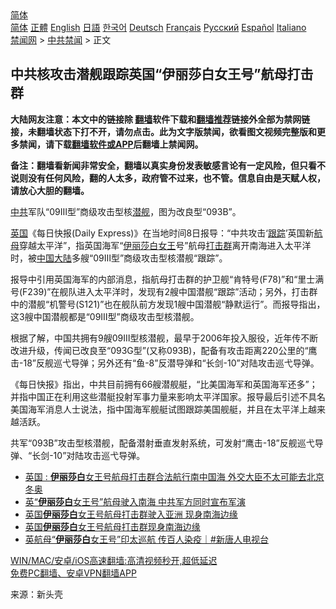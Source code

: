 <!-- 面包屑导航 --> <div class="breadcrumb"><!-- GTranslate: https://gtranslate.io/ -->  <div class="switcher notranslate">  <div class="selected">  <a href="#" onclick="return false;"> 简体</a>  </div>  <div class="option">  <a href="https://www.bannedbook.org" onclick="doGTranslate('zh-CN|zh-CN');jQuery('div.switcher div.selected a').html(jQuery(this).html());return false;" title="简体中文" class="nturl selected"> 简体</a>  <a href="https://www.bannedbook.org/zh-tw/" onclick="doGTranslate('zh-CN|zh-TW');jQuery('div.switcher div.selected a').html(jQuery(this).html());return false;" title="繁體中文" class="nturl"> 正體</a>  <a href="https://www.bannedbook.org/en/" onclick="doGTranslate('zh-CN|en');jQuery('div.switcher div.selected a').html(jQuery(this).html());return false;" title="English" class="nturl"> English</a>  <a href="https://www.bannedbook.org/ja/" onclick="doGTranslate('zh-CN|ja');jQuery('div.switcher div.selected a').html(jQuery(this).html());return false;" title="日本語" class="nturl"> 日語</a>  <a href="https://www.bannedbook.org/ko/" onclick="doGTranslate('zh-CN|ko');jQuery('div.switcher div.selected a').html(jQuery(this).html());return false;" title="한국어" class="nturl"> 한국어</a>  <a href="https://www.bannedbook.org/de/" onclick="doGTranslate('zh-CN|de');jQuery('div.switcher div.selected a').html(jQuery(this).html());return false;" title="Deutsch" class="nturl"> Deutsch</a>  <a href="https://www.bannedbook.org/fr/" onclick="doGTranslate('zh-CN|fr');jQuery('div.switcher div.selected a').html(jQuery(this).html());return false;" title="Français" class="nturl"> Français</a>  <a href="https://www.bannedbook.org/ru/" onclick="doGTranslate('zh-CN|ru');jQuery('div.switcher div.selected a').html(jQuery(this).html());return false;" title="Русский" class="nturl"> Русский</a>  <a href="https://www.bannedbook.org/es/" onclick="doGTranslate('zh-CN|es');jQuery('div.switcher div.selected a').html(jQuery(this).html());return false;" title="Español" class="nturl"> Español</a>  <a href="https://www.bannedbook.org/it/" onclick="doGTranslate('zh-CN|it');jQuery('div.switcher div.selected a').html(jQuery(this).html());return false;" title="Italiano" class="nturl"> Italiano</a>  </div>  </div>      <div class='breadcrumb-sub'><!-- Breadcrumb NavXT 6.3.0 --> <a href="https://www.bannedbook.org/" class="home">禁闻网</a> &gt; <a href="https://www.bannedbook.org/bnews/cbnews/" class="category">中共禁闻</a> &gt; 正文</div></div><h2>中共核攻击潜舰跟踪英国“伊丽莎白女王号”航母打击群</h2> <p class="notice"><b>大陆网友注意：本文中的链接除 <a href="https://github.com/bannedbook/fanqiang" >翻墙</a>软件下载和<a href="https://github.com/killgcd/justmysocks/blob/master/README.md">翻墙推荐</a>链接外全部为禁网链接，未翻墙状态下打不开，请勿点击。此为文字版禁闻，欲看图文视频完整版和更多禁闻，请下载<a href="https://github.com/bannedbook/fanqiang">翻墙软件或APP</a>后翻墙上禁闻网。</p><p>备注：翻墙看新闻非常安全，翻墙以真实身份发表敏感言论有一定风险，但只看不说则没有任何风险，翻的人太多，政府管不过来，也不管。信息自由是天赋人权，请放心大胆的翻墙。</b></p>  <div class="entry"> <p id="conimg"><a href="https://www.bannedbook.org/bnews/tag/%e4%b8%ad%e5%85%b1/" class="st_tag internal_tag" rel="tag" title="标签 中共 下的日志">中共</a>军队“09Ⅲ型”商级攻击型核<a href="https://www.bannedbook.org/bnews/tag/%E6%BD%9C%E8%88%B0/" class="st_tag internal_tag" rel="tag" title="标签 潜舰 下的日志">潜舰</a>，图为改良型“093B”。</p> <p><a href="https://www.bannedbook.org/bnews/tag/%e8%8b%b1%e5%9b%bd/" class="st_tag internal_tag" rel="tag" title="标签 英国 下的日志">英国</a>《每日快报(Daily Express)》在当地时间8日报导：“中共攻击‘<a href="https://www.bannedbook.org/bnews/tag/%E8%B7%9F%E8%B8%AA/" class="st_tag internal_tag" rel="tag" title="标签 跟踪 下的日志">跟踪</a>’英国新<a href="https://www.bannedbook.org/bnews/tag/%e8%88%aa%e6%af%8d/" class="st_tag internal_tag" rel="tag" title="标签 航母 下的日志">航母</a>穿越太平洋”，指英国海军“<a href="https://www.bannedbook.org/bnews/tag/%E4%BC%8A%E4%B8%BD%E8%8E%8E%E7%99%BD/" class="st_tag internal_tag" rel="tag" title="标签 伊丽莎白 下的日志">伊丽莎白</a><a href="https://www.bannedbook.org/bnews/tag/%e5%a5%b3%e7%8e%8b/" class="st_tag internal_tag" rel="tag" title="标签 女王 下的日志">女王</a>号”航母<a href="https://www.bannedbook.org/bnews/tag/%E6%89%93%E5%87%BB%E7%BE%A4/" class="st_tag internal_tag" rel="tag" title="标签 打击群 下的日志">打击群</a>离开南海进入太平洋时，被<span class='wp_keywordlink_affiliate'><a href="https://www.bannedbook.org/" title="中国" target="_blank">中国</a></span><span class='wp_keywordlink_affiliate'><a href="https://www.bannedbook.org/" title="大陆" target="_blank">大陆</a></span>多艘“09Ⅲ型”商级攻击型核潜舰“跟踪”。</p>  <p>报导中引用英国海军的内部消息，指航母打击群的护卫舰“肯特号(F78)”和“里士满号(F239)”在舰队进入太平洋时，发现有2艘中国潜舰“跟踪”活动；另外，打击群中的潜舰“机警号(S121)”也在舰队前方发现1艘中国潜舰“静默运行”。而报导指出，这3艘中国潜舰都是“09Ⅲ型”商级攻击型核潜舰。</p> <p>根据了解，中国共拥有9艘09Ⅲ型核潜舰，最早于2006年投入服役，近年传不断改进升级，传闻已改良至“093G型”(又称093B)，配备有攻击距离220公里的“鹰击-18”反舰巡弋导弹；另外还有“鱼-8”反潜导弹和“长剑-10”对陆攻击巡弋导弹。</p>  <p>《每日快报》指出，中共目前拥有66艘潜舰艇，“比美国海军和英国海军还多”；并指中国正在利用这些潜艇投射军事力量来影响太平洋国家。报导最后引述不具名美国海军消息人士说法，指中国海军舰艇试图跟踪美国舰艇，并且在太平洋上越来越活跃。</p> <p>共军“093B”攻击型核潜舰，配备潜射垂直发射系统，可发射“鹰击-18”反舰巡弋导弹、“长剑-10”对陆攻击巡弋导弹。</p>  <ul class='op-related-articles' title='相关阅读'> <li><a href='https://www.bannedbook.org/bnews/headline/20210731/1597304.html' target='_blank'>英国 : <b>伊丽莎白</b>女王号航母打击群合法航行南中国海 外交大臣不太可能去北京冬奥</a></li> <li><a href='https://www.bannedbook.org/bnews/comments/20210729/1596523.html' target='_blank'>英“<b>伊丽莎白</b>女王号”航母驶入南海 中共军方同时宣布军演</a></li> <li><a href='https://www.bannedbook.org/bnews/ssgc/20210728/1595375.html' target='_blank'>英国<b>伊丽莎白</b>女王号航母打击群驶入亚洲 现身南海边缘</a></li> <li><a href='https://www.bannedbook.org/bnews/baitai/20210726/1594348.html' target='_blank'>英国<b>伊丽莎白</b>女王号航母打击群现身南海边缘</a></li> <li><a href='https://www.bannedbook.org/bnews/bannedvideo/20210716/1588213.html' target='_blank'>英航母“<b>伊丽莎白</b>女王号”印太巡航 传百人染疫｜#新唐人电视台</a></li> </ul> <p class="texttj"> <a href="https://github.com/bannedbook/fanqiang/wiki/V2ray%E6%9C%BA%E5%9C%BA" target="_blank">WIN/MAC/安卓/iOS高速翻墙:高清视频秒开,超低延迟</a><br/> <a href="https://github.com/bannedbook/fanqiang/wiki/%E7%A6%81%E9%97%BB%E7%BD%91%E5%AE%89%E5%8D%93%E7%BF%BB%E5%A2%99%E6%96%B0%E9%97%BBAPP" target="_blank">免费PC翻墙、安卓VPN翻墙APP</a></p><p> 来源：新头壳 </p> <a name='sharetosocial'></a>  <div style="margin-bottom:5px;padding-bottom:5px;clear:both"> <div id="archive-pix-1" class="banner-ads"> <!-- AuctionX Display platform tag START --> <div id="26318x728x90x621x_ADSLOT2" clicktrack="%%CLICK_URL_ESC%%"></div> <!-- AuctionX Display platform tag END --> </div> <div id="archive-pix-2" class="banner-ads"> <!-- AuctionX Display platform tag START --> <div id="26315x300x250x621x_ADSLOT2" clicktrack="%%CLICK_URL_ESC%%"></div> <!-- AuctionX Display platform tag END --> </div> </div>  <div id="archive-pix-1" class="banner-ads"> <!-- AuctionX Display platform tag START --> <div id="26318x728x90x621x_ADSLOT3" clicktrack="%%CLICK_URL_ESC%%"></div> <!-- AuctionX Display platform tag END --> </div> </div><!--END ENTRY--> 